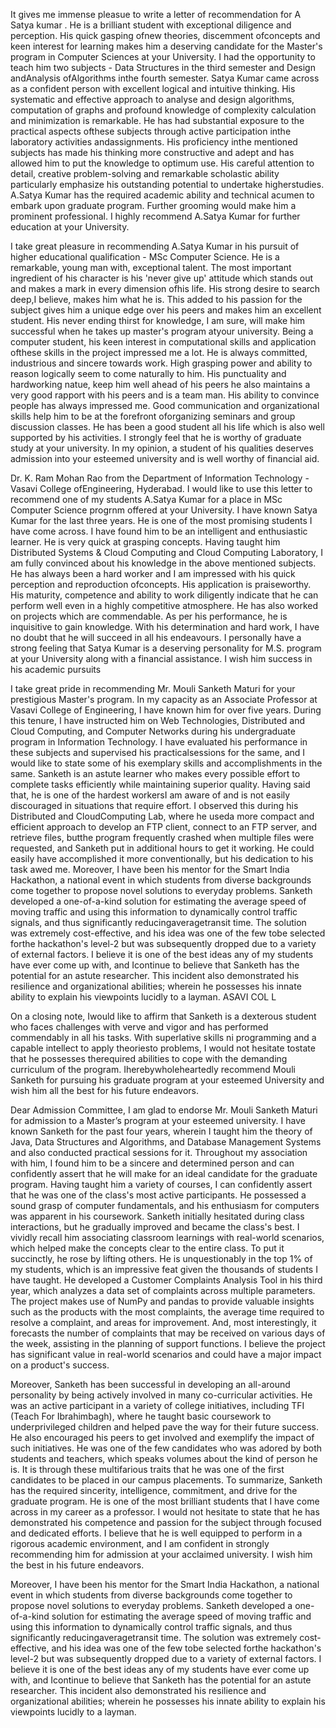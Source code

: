 
It gives me immense pleasue to write a letter of recommendation for A Satya kumar . He is a brilliant student with exceptional diligence and perception. His quick gasping ofnew theories, discemment ofconcepts and keen interest for learning makes him a deserving candidate for the Master's program in Computer Sciences at your University.
I had the opportunity to teach him two subjects - Data Structures in the third semester and Design andAnalysis ofAlgorithms inthe fourth semester. Satya Kumar came across as a confident person with excellent logical and intuitive thinking. His systematic and effective approach to analyse and design algorithms, computation of graphs and profound knowledge of complexity calculation and minimization is remarkable. He has had substantial exposure to the practical aspects ofthese subjects through active participation inthe laboratory activities andassignments. His proficiency inthe mentioned subjects has made his thinking more constructive and adept and has allowed him to put the knowledge to optimum use. His careful attention to detail, creative problem-solving and remarkable scholastic ability particularly emphasize his outstanding potential to undertake higherstudies.
A.Satya Kumar has the required academic ability and technical acumen to embark upon graduate program. Further grooming would make him a prominent professional.
I highly recommend A.Satya Kumar for further education at your University.



I take great pleasure in recommending A.Satya Kumar in his pursuit of higher educational qualification - MSc Computer Science.
He is a remarkable, young man with, exceptional talent. The most important ingredient of his character is his 'never give up' attitude which stands out and makes a mark in every dimension ofhis life. His strong desire to search deep,I believe, makes him what he is. This added to his passion for the subject gives him a unique edge over his peers and makes him an excellent student. His never ending thirst for knowledge, I am sure, will make him successful when he takes up master's program atyour university. Being a computer student, his keen interest in computational skills and application ofthese skills in the project impressed me a lot. He is always committed, industrious and sincere towards work.
High grasping power and ability to reason logically seem to come naturally to him. His punctuality and hardworking natue, keep him well ahead of his peers he also maintains a very good rapport with his peers and is a team man. His ability to convince people has always impressed me. Good communication and organizational skills help him to be at the forefront oforganizing seminars and group discussion classes. He has been a good student all his life which is also well supported by his activities.
I strongly feel that he is worthy of graduate study at your university. In my opinion, a student of his qualities deserves admission into your esteemed university and is well worthy of financial aid.



 Dr. K. Ram Mohan Rao from the Department of Information Technology - Vasavi College ofEngineering, Hyderabad. I would like to use this letter to recommend one of my students A.Satya Kumar for a place in MSc Computer Science progrnm offered at your University. I have known Satya Kumar for the last three years. He is one of the most promising students I have come across. I have found him to be an intelligent and enthusiastic learner. He is very quick at grasping concepts. Having taught him Distributed Systems & Cloud Computing and Cloud Computing Laboratory, I am fully convinced about his knowledge in the above mentioned subjects.
He has always been a hard worker and I am impressed with his quick perception and reproduction ofconcepts. His application is praiseworthy. His maturity, competence and ability to work diligently indicate that he can perform well even in a highly competitive atmosphere. He has also worked on projects which are commendable.
As per his performance, he is inquisitive to gain knowledge. With his determination and hard work, I have no doubt that he will succeed in all his endeavours. I personally have a strong feeling that Satya Kumar is a deserving personality for M.S. program at your University along with a financial assistance.
I wish him success in his academic pursuits





I take great pride in recommending Mr. Mouli Sanketh Maturi for your prestigious Master's program. In my capacity as an Associate Professor at Vasavi College of Engineering, I have known him for over five years. During this tenure, I have instructed him on Web Technologies, Distributed and Cloud Computing, and Computer Networks during his undergraduate program in Information Technology. I have evaluated his performance in these subjects and supervised his practicalsessions for the same, and I would like to state some of his exemplary skills and accomplishments in the same.
Sanketh is an astute learner who makes every possible effort to complete tasks efficiently while maintaining superior quality. Having said that, he is one of the hardest workersI am aware of and is not easily discouraged in situations that require effort. I observed this during his Distributed and CloudComputing Lab, where he useda more compact and efficient approach to develop an FTP client, connect to an FTP server, and retrieve files, butthe program frequently crashed when multiple files were requested, and Sanketh put in additional hours to get it working. He could easily have accomplished it more conventionally, but his dedication to his task awed me.
Moreover, I have been his mentor for the Smart India Hackathon, a national event in which students from diverse backgrounds come together to propose novel solutions to everyday problems. Sanketh developed a one-of-a-kind solution for estimating the average speed of moving traffic and using this information to dynamically control traffic signals, and thus significantly reducingaveragetransit time. The solution was extremely cost-effective, and his idea was one of the few tobe selected forthe hackathon's level-2 but was subsequently dropped due to a variety of external factors. I believe it is one of the best ideas any of my students have ever come up with, and Icontinue to believe that Sanketh has the potential for an astute researcher. This incident also demonstrated his resilience and organizational abilities; wherein he possesses his innate ability to explain
his viewpoints lucidly to a layman.
ASAVI COL L

 On a closing note, Iwould like to affirm that Sanketh is a dexterous student who faces challenges with verve and vigor and has performed commendably in all his tasks. With
superlative skills ni programming and a capable intellect to apply theoriesto problems, I would not hesitate tostate that he possesses therequired abilities to cope with the demanding curriculum of the program. Iherebywholeheartedly recommend Mouli Sanketh for pursuing his graduate program at your esteemed University and wish him all the best for his future endeavors.








Dear Admission Committee,
I am glad to endorse Mr. Mouli Sanketh Maturi for admission to a Master’s program at your esteemed university. I have known Sanketh for the past four years, wherein I taught him the theory of Java, Data Structures and Algorithms, and Database Management Systems and also conducted practical sessions for it. Throughout my association with him, I found him to be a sincere and determined person and can confidently assert that he will make for an ideal candidate for the graduate program.
Having taught him a variety of courses, I can confidently assert that he was one of the class's most active participants. He possessed a sound grasp of computer fundamentals, and his enthusiasm for computers was apparent in his coursework. Sanketh initially hesitated during class interactions, but he gradually improved and became the class's best. I vividly recall him associating classroom learnings with real-world scenarios, which helped make the concepts clear to the entire class. To put it succinctly, he rose by lifting others. He is unquestionably in the top 1% of my students, which is an impressive feat given the thousands of students I have taught.
He developed a Customer Complaints Analysis Tool in his third year, which analyzes a data set of complaints across multiple parameters. The project makes use of NumPy and pandas to provide valuable insights such as the products with the most complaints, the average time required to resolve a complaint, and areas for improvement. And, most interestingly, it forecasts the number of complaints that may be received on various days of the week, assisting in the planning of support functions. I believe the project has significant value in real-world scenarios and could have a major impact on a product's success.
    
   Moreover, Sanketh has been successful in developing an all-around personality by being actively involved in many co-curricular activities. He was an active participant in a variety of college initiatives, including TFI (Teach For Ibrahimbagh), where he taught basic coursework to underprivileged children and helped pave the way for their future success. He also encouraged his peers to get involved and exemplify the impact of such initiatives. He was one of the few candidates who was adored by both students and teachers, which speaks volumes about the kind of person he is. It is through these multifarious traits that he was one of the first candidates to be placed in our campus placements.
To summarize, Sanketh has the required sincerity, intelligence, commitment, and drive for the graduate program. He is one of the most brilliant students that I have come across in my career as a professor. I would not hesitate to state that he has demonstrated his competence and passion for the subject through focused and dedicated efforts. I believe that he is well equipped to perform in a rigorous academic environment, and I am confident in strongly recommending him for admission at your acclaimed university. I wish him the best in his future endeavors.




Moreover, I have been his mentor for the Smart India Hackathon, a national event in which students from diverse backgrounds come together to propose novel solutions to everyday problems. Sanketh developed a one-of-a-kind solution for estimating the average speed of moving traffic and using this information to dynamically control traffic signals, and thus significantly reducingaveragetransit time. The solution was extremely cost-effective, and his idea was one of the few tobe selected forthe hackathon's level-2 but was subsequently dropped due to a variety of external factors. I believe it is one of the best ideas any of my students have ever come up with, and Icontinue to believe that Sanketh has the potential for an astute researcher. This incident also demonstrated his resilience and organizational abilities; wherein he possesses his innate ability to explain
his viewpoints lucidly to a layman.